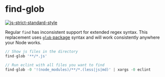 # find-glob

[![js-strict-standard-style](https://img.shields.io/badge/code%20style-strict%20standard-117D6B.svg)](https://github.com/denis-sokolov/strict-standard)

Regular `find` has inconsistent support for extended regex syntax.
This replacement uses [`glob` package](https://www.npmjs.com/package/glob) syntax and will work consistently anywhere your Node works.

```js
// Show js files in the directory
find-glob '**/*.js'

// Run eclint with all files you want to find
find-glob -0 '!(node_modules)/**/*.(less|js|md)' | xargs -0 eclint
```
